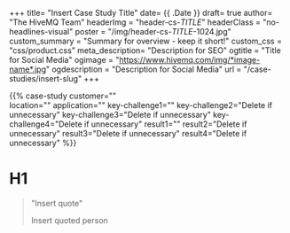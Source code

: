 +++
title= "Insert Case Study Title"
date= {{ .Date }}
draft= true
author= "The HiveMQ Team"
headerImg = "header-cs-*TITLE*"
headerClass = "no-headlines-visual"
poster = "/img/header-cs-*TITLE*-1024.jpg"
custom_summary = "Summary for overview - keep it short!"
custom_css = "css/product.css"
meta_description= "Description for SEO"
ogtitle = "Title for Social Media"
ogimage = "https://www.hivemq.com/img/*image-name*.jpg"
ogdescription = "Description for Social Media"
url = "/case-studies/insert-slug"
+++

{{% case-study 
customer=""  
location="" 
application="" 
key-challenge1=""
key-challenge2="Delete if unnecessary"
key-challenge3="Delete if unnecessary"
key-challenge4="Delete if unnecessary"
result1=""
result2="Delete if unnecessary"
result3="Delete if unnecessary"
result4="Delete if unnecessary"
%}}

# H1

<blockquote class="floating">
"Insert quote" 
<p class="quoted-person">Insert quoted person</p>
</blockquote>
